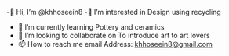 





<!---
khhoseein8/khhoseein8 is a ✨ special ✨ repository because its `README.md` (this file) appears on your GitHub profile.
You can click the Preview link to take a look at your changes.
--->
-👋 Hi, I’m @khhoseein8
-👀 I’m interested in Design using recycling 
- 🌱 I’m currently learning Pottery and ceramics
- 💞️ I’m looking to collaborate on To introduce art to art lovers 
- 📫 How to reach me email Address: khhoseein8@gmail.com 
